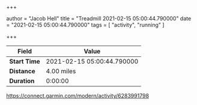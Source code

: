 +++

author = "Jacob Hell"
title = "Treadmill 2021-02-15 05:00:44.790000"
date = "2021-02-15 05:00:44.790000"
tags = [
    "activity", "running"
]

+++

<!--more-->

|Field  |Value  |
|--- | --- |
|**Start Time**|2021-02-15 05:00:44.790000|
|**Distance**|4.00 miles|
|**Duration**|0:00:00|

https://connect.garmin.com/modern/activity/6283991798
